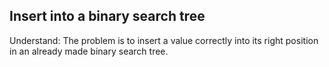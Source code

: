 ## Insert into a binary search tree
Understand:
The problem is to insert a value correctly into its right position in an already made binary search tree.